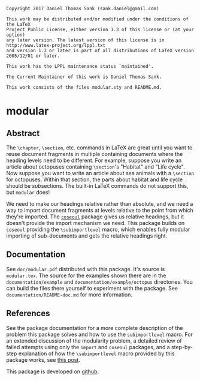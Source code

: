 ```
Copyright 2017 Daniel Thomas Sank (sank.daniel@gmail.com)

This work may be distributed and/or modified under the conditions of the LaTeX
Project Public License, either version 1.3 of this license or (at your option)
any later version. The latest version of this license is in
http://www.latex-project.org/lppl.txt
and version 1.3 or later is part of all distributions of LaTeX version
2005/12/01 or later.

This work has the LPPL maintenance status `maintained'.

The Current Maintainer of this work is Daniel Thomas Sank.

This work consists of the files modular.sty and README.md.
```
# modular

## Abstract

The `\chapter`, `\section`, etc. commands in LaTeX are great until you want to reuse document fragments in multiple containing documents where the heading levels need to be different.
For example, suppose you write an article about octopuses containing `\section`'s "Habitat" and "Life cycle".
Now suppose you want to write an article about sea animals with a `\section` for octopuses.
Within that section, the parts about habitat and life cycle should be *sub*sections.
The built-in LaTeX commands do not support this, but `modular` does!

We need to make our headings relative rather than absolute, and we need a way to import document fragments at levels relative to the point from which they're imported.
The [`coseoul`](https://www.ctan.org/pkg/coseoul?lang=en) package gives us relative headings, but it doesn't provide the import mechanism we need.
This package builds on `coseoul` providing the `\subimportlevel` macro, which enables fully modular importing of sub-documents and gets the relative headings right.

## Documentation

See `doc/modular.pdf` distributed with this package.
It's source is `modular.tex`.
The source for the examples shown there are in the `documentation/example` and `documentation/example/octopus` directories.
You can build the files there yourself to experiment with the package.
See `documentation/README-doc.md` for more information.

## References

See the package documentation for a more complete description of the problem this package solves and how to use the `subimportlevel` macro.
For an extended discussion of the modularity problem, a detailed review of failed attempts using only the `import` and `coseoul` packages, and a step-by-step explanation of how the `\subimportlevel` macro provided by this package works, see [this post](https://danielsank.github.io/tex_modularity/).

This package is developed on [github](https://github.com/DanielSank/tex-modular).

